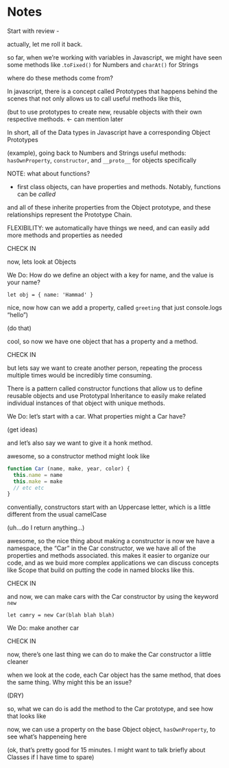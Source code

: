 # Notes

Start with review -

actually, let me roll it back.

so far, when we’re working with variables in Javascript, we might have seen some methods like .`toFixed()` for Numbers and `charAt()` for Strings

where do these methods come from?

In javascript, there is a concept called Prototypes that happens behind the scenes that not only allows us to call useful methods like this, 

(but to use prototypes to create new, reusable objects with their own respective methods. <- can mention later

In short, all of the Data types in Javascript have a corresponding Object Prototypes

(example), going back to Numbers and Strings
useful methods: `hasOwnProperty`, `constructor`, and `__proto__` for objects specifically 

NOTE: what about functions?
- first class objects, can have properties and methods. Notably, functions can be _called_

and all of these inherite properties from the Object prototype, and these relationships represent the Prototype Chain.

FLEXIBILITY: we automatically have things we need, and can easily add more methods and properties as needed

CHECK IN

now, lets look at Objects

We Do: How do we define an object with a key for name, and the value is your name?

`let obj = { name: 'Hammad' }`

nice, now how can we add a property, called `greeting` that just console.logs “hello”)

(do that)

cool, so now we have one object that has a property and a method.

CHECK IN

but lets say we want to create another person, repeating the process multiple times would be incredibly time consuming.

There is a pattern called constructor functions that allow us to define reusable objects and use Prototypal Inheritance to easily make related individual instances of that object with unique methods.

We Do: let’s start with a car. What properties might a Car have?

(get ideas)

and let’s also say we want to give it a honk method.

awesome, so a constructor method might look like

```js
function Car (name, make, year, color) {
  this.name = name
  this.make = make
  // etc etc
}
```

conventially, constructors start with an Uppercase letter, which is a little different from the usual camelCase

(uh…do I return anything…)

awesome, so the nice thing about making a constructor is now we have a namespace, the “Car” in the Car constructor, we we have all of the properties and methods associated. this makes it easier to organize our code, and as we buid more complex applications we can discuss concepts like Scope that build on putting the code in named blocks like this.

CHECK IN

and now, we can make cars with the Car constructor by using the keyword `new`

`let camry = new Car(blah blah blah)`

We Do: make another car

CHECK IN

now, there’s one last thing we can do to make the Car constructor a little cleaner

when we look at the code, each Car object has the same method, that does the same thing. Why might this be an issue?

(DRY)

so, what we can do is add the method to the Car prototype, and see how that looks like

now, we can use a property on the base Object object, `hasOwnProperty`, to see what’s happeneing here

(ok, that’s pretty good for 15 minutes. I might want to talk briefly about Classes if I have time to spare)